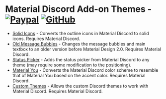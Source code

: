 # Material Discord Add-on Themes - [![Paypal][paypal-logo]][paypal-url] [![GitHub][github-logo]][github-url]

* [Solid Icons](https://github.com/CapnKitten/BetterDiscord/tree/master/Themes/Material-Discord/css/addons/icons) - Converts the outline icons in Material Discord to solid icons. Requires Material Discord.
* [Old Message Bubbles](https://github.com/CapnKitten/BetterDiscord/tree/master/Themes/Material-Discord/css/addons/messages) - Changes the message bubbles and main textbox to an older version before Material Design 2.0. Requires Material Discord.
* [Status Picker](https://github.com/CapnKitten/BetterDiscord/tree/master/Themes/Material-Discord/css/addons/status-picker) - Adds the status picker from Material Discord to any theme (may require some modification to the positioning).
* [Material You](https://github.com/CapnKitten/BetterDiscord/tree/master/Themes/Material-Discord/css/addons/material-you) - Converts the Material Discord color scheme to resemble that of Material You based on the accent color. Requires Material Discord.
* [Custom Themes](https://github.com/CapnKitten/BetterDiscord/tree/master/Themes/Material-Discord/css/addons/custom-themes) - Allows the custom Discord themes to work with Material Discord. Requires Material Discord.


[paypal-logo]: https://img.shields.io/static/v1?label=PayPal&message=Donate&style=flat&logo=paypal&color=blue
[paypal-url]: https://paypal.me/capnkitten

[github-logo]: https://img.shields.io/static/v1?label=GitHub&message=Sponsor&style=flat&logo=github&color=black
[github-url]: https://github.com/sponsors/CapnKitten
